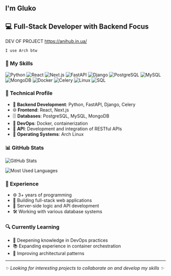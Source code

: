 ## I'm Gluko

## 💻 Full-Stack Developer with Backend Focus

DEV OF PROJECT https://anihub.in.ua/

```
I use Arch btw
```

### 🚀 My Skills

![Python](https://img.shields.io/badge/-Python-3776AB?style=flat-square&logo=Python&logoColor=white)
![React](https://img.shields.io/badge/-React-61DAFB?style=flat-square&logo=react&logoColor=black)
![Next.js](https://img.shields.io/badge/-Next.js-000000?style=flat-square&logo=next.js&logoColor=white)
![FastAPI](https://img.shields.io/badge/-FastAPI-009688?style=flat-square&logo=fastapi&logoColor=white)
![Django](https://img.shields.io/badge/-Django-092E20?style=flat-square&logo=django&logoColor=white)
![PostgreSQL](https://img.shields.io/badge/-PostgreSQL-336791?style=flat-square&logo=postgresql&logoColor=white)
![MySQL](https://img.shields.io/badge/-MySQL-4479A1?style=flat-square&logo=mysql&logoColor=white)
![MongoDB](https://img.shields.io/badge/-MongoDB-47A248?style=flat-square&logo=mongodb&logoColor=white)
![Docker](https://img.shields.io/badge/-Docker-2496ED?style=flat-square&logo=docker&logoColor=white)
![Celery](https://img.shields.io/badge/-Celery-37814A?style=flat-square&logo=celery&logoColor=white)
![Linux](https://img.shields.io/badge/-Linux-FCC624?style=flat-square&logo=linux&logoColor=black)
![SQL](https://img.shields.io/badge/-SQL-4479A1?style=flat-square&logo=postgresql&logoColor=white)

### 🧰 Technical Profile

- 🔧 **Backend Development**: Python, FastAPI, Django, Celery
- 🌐 **Frontend**: React, Next.js
- 🗄️ **Databases**: PostgreSQL, MySQL, MongoDB
- 🐳 **DevOps**: Docker, containerization
- 🔄 **API**: Development and integration of RESTful APIs
- 🐧 **Operating Systems**: Arch Linux

### 📊 GitHub Stats

![GitHub Stats](https://github-readme-stats.vercel.app/api?username=gh0stluko&show_icons=true&theme=radical)

![Most Used Languages](https://github-readme-stats.vercel.app/api/top-langs/?username=gh0stluko&layout=compact&theme=radical)

### 💼 Experience

- ⚙️ 3+ years of programming
- 🔨 Building full-stack web applications
- 🧠 Server-side logic and API development
- 🛠️ Working with various database systems

### 🔍 Currently Learning

- 🌱 Deepening knowledge in DevOps practices
- 📚 Expanding experience in container orchestration
- 🔬 Improving architectural patterns

---

*✨ Looking for interesting projects to collaborate on and develop my skills ✨*

<!-- Don't forget to replace "YOUR_USERNAME" with your actual GitHub username for the stats to display correctly -->
